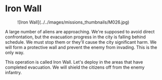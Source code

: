 # Iron Wall

<figure markdown>
  ![Iron Wall](../../images/missions_thumbnails/M026.jpg)
</figure>

A large number of aliens are approaching. We're supposed to avoid direct confrontation, but the evacuation progress in the city is falling behind schedule. We must stop them or they'll cause the city significant harm.
We will form a protective wall and prevent the enemy from invading. This is the only way.

This operation is called Iron Wall.
Let's deploy in the areas that have completed evacuation. We will shield the citizens off from the enemy infantry.
